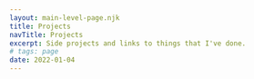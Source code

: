 ```yaml
---
layout: main-level-page.njk
title: Projects
navTitle: Projects
excerpt: Side projects and links to things that I've done.
# tags: page
date: 2022-01-04
---
```

